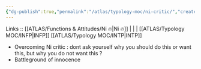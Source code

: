 ```yaml
---
{"dg-publish":true,"permalink":"/atlas/typology-moc/ni-critic/","created":"2023-01-01T23:02:50.204+01:00","updated":"2023-02-26T16:40:50.619+01:00"}
---
```


Links :: [[ATLAS/Functions & Attitudes/Ni 🔥\|Ni 🔥]] |  |  | 
[[ATLAS/Typology MOC/INFP\|INFP]]
[[ATLAS/Typology MOC/INTP\|INTP]]


- Overcoming Ni critic : dont ask yourself why you should do this or want this, but why you do not want this ? 
- Battleground of innocence
